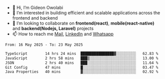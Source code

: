- 👋 Hi, I’m Gideon Owolabi
- 👀 I’m interested in building efficient and scalable applications across the frontend and backend
- 💞️ I’m looking to collaborate on <b>frontend(react)</b>, <b>mobile(react-native)</b> and <b>backend(Nodejs, Laravel)</b> projects
- 📫 How to reach me <a href="mailto:gideoniyin2021@gmail.com">Mail</a>, <a href="https://www.linkedin.com/in/gideon-owolabi-9b667a232/">LinkedIn</a> and <a href="https://wa.me/2348055377085">Whatsapp</a>

<!---
gude1/gude1 is a ✨ special ✨ repository because its `README.md` (this file) appears on your GitHub profile.
You can click the Preview link to take a look at your changes.
--->

<!--START_SECTION:waka-->

```txt
From: 16 May 2025 - To: 23 May 2025

TypeScript        14 hrs 24 mins  ███████████████▓░░░░░░░░░   62.83 %
JavaScript        2 hrs 58 mins   ███▒░░░░░░░░░░░░░░░░░░░░░   13.00 %
JSON              2 hrs 40 mins   ███░░░░░░░░░░░░░░░░░░░░░░   11.64 %
Git Config        47 mins         █░░░░░░░░░░░░░░░░░░░░░░░░   03.47 %
Java Properties   40 mins         ▓░░░░░░░░░░░░░░░░░░░░░░░░   02.92 %
```

<!--END_SECTION:waka-->
